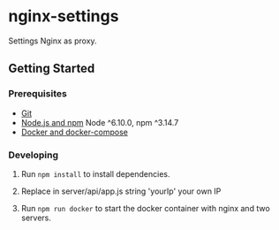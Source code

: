 # nginx-settings

 Settings Nginx as proxy.

## Getting Started

### Prerequisites

- [Git](https://git-scm.com/)
- [Node.js and npm](nodejs.org) Node ^6.10.0, npm ^3.14.7
- [Docker and docker-compose](https://docs.docker.com)

### Developing

1. Run `npm install` to install dependencies.

2. Replace in server/api/app.js string 'yourIp' your own IP

3. Run `npm run docker` to start the docker container with nginx and two servers.


